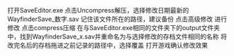 打开SaveEditor.exe
点击Uncompress解压，选择修改日期最新的WayfinderSave_数字.sav 记住该文件所在的路径，建议备份
点击高级修改 进行修改
点击compress压缩
在与SaveEditor.exe相同的文件夹下的output文件夹中，找到WayfinderSave_x.sav并重命名为与选择修改的存档文件相同的名称
将改完名后的存档拖进之前记录的路径中，选择覆盖
打开游戏确认修改效果
